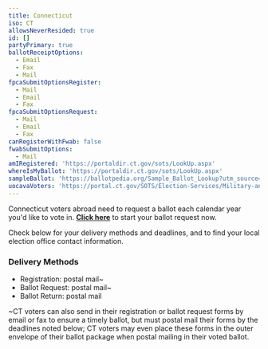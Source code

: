 ```yaml
---
title: Connecticut
iso: CT
allowsNeverResided: true
id: []
partyPrimary: true
ballotReceiptOptions:
  - Email
  - Fax
  - Mail
fpcaSubmitOptionsRegister:
  - Mail
  - Email
  - Fax
fpcaSubmitOptionsRequest:
  - Mail
  - Email
  - Fax
canRegisterWithFwab: false
fwabSubmitOptions:
  - Mail
amIRegistered: 'https://portaldir.ct.gov/sots/LookUp.aspx'
whereIsMyBallot: 'https://portaldir.ct.gov/sots/LookUp.aspx'
sampleBallot: 'https://ballotpedia.org/Sample_Ballot_Lookup?utm_source=ballotpedia&utm_campaign=sample_ballot_frontpage'
uocavaVoters: 'https://portal.ct.gov/SOTS/Election-Services/Military-and-Overseas-Voters/Military-and-Overseas-Voters'
---
```

Connecticut voters abroad need to request a ballot each calendar year you'd like to vote in. [**Click here**](https://www.votefromabroad.org) to start your ballot request now.

Check below for your delivery methods and deadlines, and to find your local election office contact information.

### Delivery Methods

* Registration: postal mail~
* Ballot Request: postal mail~
* Ballot Return: postal mail

~CT voters can also send in their registration or ballot request forms by email or fax to ensure a timely ballot, but must postal mail their forms by the deadlines noted below; CT voters may even place these forms in the outer envelope of their ballot package when postal mailing in their voted ballot.
